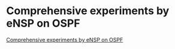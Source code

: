# Comprehensive experiments by eNSP on OSPF
[Comprehensive experiments by eNSP on OSPF](https://aiwithcloud.com/2022/09/15/comprehensive_experiments_by_ensp_on_ospf/)
